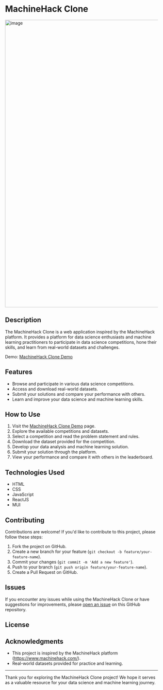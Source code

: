 # MachineHack Clone

<img width="946" alt="image" src="https://github.com/Rsingh1996/machinehack-clone/assets/81622488/a2665499-c220-48d8-b64e-efb2270beb88">


## Description

The MachineHack Clone is a web application inspired by the MachineHack platform. It provides a platform for data science enthusiasts and machine learning practitioners to participate in data science competitions, hone their skills, and learn from real-world datasets and challenges.

Demo: [MachineHack Clone Demo](https://rsingh1996.github.io/machinehack-clone/)

## Features

- Browse and participate in various data science competitions.
- Access and download real-world datasets.
- Submit your solutions and compare your performance with others.
- Learn and improve your data science and machine learning skills.

## How to Use

1. Visit the [MachineHack Clone Demo](https://rsingh1996.github.io/machinehack-clone/) page.
2. Explore the available competitions and datasets.
3. Select a competition and read the problem statement and rules.
4. Download the dataset provided for the competition.
5. Develop your data analysis and machine learning solution.
6. Submit your solution through the platform.
7. View your performance and compare it with others in the leaderboard.

## Technologies Used

- HTML
- CSS
- JavaScript
- ReactJS
- MUI

## Contributing

Contributions are welcome! If you'd like to contribute to this project, please follow these steps:

1. Fork the project on GitHub.
2. Create a new branch for your feature (`git checkout -b feature/your-feature-name`).
3. Commit your changes (`git commit -m 'Add a new feature'`).
4. Push to your branch (`git push origin feature/your-feature-name`).
5. Create a Pull Request on GitHub.

## Issues

If you encounter any issues while using the MachineHack Clone or have suggestions for improvements, please [open an issue](https://github.com/rsingh1996/machinehack-clone/issues) on this GitHub repository.

## License

## Acknowledgments

- This project is inspired by the MachineHack platform (https://www.machinehack.com/).
- Real-world datasets provided for practice and learning.

---

Thank you for exploring the MachineHack Clone project! We hope it serves as a valuable resource for your data science and machine learning journey.
